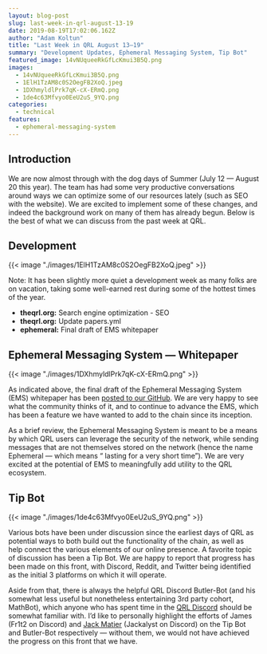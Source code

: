 ```yaml
---
layout: blog-post
slug: last-week-in-qrl-august-13-19
date: 2019-08-19T17:02:06.162Z
author: "Adam Koltun"
title: "Last Week in QRL August 13–19"
summary: "Development Updates, Ephemeral Messaging System, Tip Bot"
featured_image: 14vNUqueeRkGfLcKmui3B5Q.png
images:
  - 14vNUqueeRkGfLcKmui3B5Q.png
  - 1ElH1TzAM8c0S2OegFB2XoQ.jpeg
  - 1DXhmyldlPrk7qK-cX-ERmQ.png
  - 1de4c63Mfvyo0EeU2uS_9YQ.png
categories:
  - technical
features:
  - ephemeral-messaging-system
---
```


## Introduction

We are now almost through with the dog days of Summer (July 12 — August 20 this year). The team has had some very productive conversations around ways we can optimize some of our resources lately (such as SEO with the website). We are excited to implement some of these changes, and indeed the background work on many of them has already begun. Below is the best of what we can discuss from the past week at QRL.

## Development

{{< image "./images/1ElH1TzAM8c0S2OegFB2XoQ.jpeg" >}}

Note: It has been slightly more quiet a development week as many folks are on vacation, taking some well-earned rest during some of the hottest times of the year.

* **theqrl.org:** Search engine optimization - SEO
* **theqrl.org:** Update papers.yml
* **ephemeral:** Final draft of EMS whitepaper

## Ephemeral Messaging System — Whitepaper

{{< image "./images/1DXhmyldlPrk7qK-cX-ERmQ.png" >}}

As indicated above, the final draft of the Ephemeral Messaging System (EMS) whitepaper has been [posted to our GitHub](https://github.com/theQRL/ephemeral/blob/dc6165642a23e2cc3569d996a69edaba7461c88c/EMS_whitepaper_v1.pdf). We are very happy to see what the community thinks of it, and to continue to advance the EMS, which has been a feature we have wanted to add to the chain since its inception.

As a brief review, the Ephemeral Messaging System is meant to be a means by which QRL users can leverage the security of the network, while sending messages that are not themselves stored on the network (hence the name Ephemeral — which means “ lasting for a very short time”). We are very excited at the potential of EMS to meaningfully add utility to the QRL ecosystem.

## Tip Bot

{{< image "./images/1de4c63Mfvyo0EeU2uS_9YQ.png" >}}

Various bots have been under discussion since the earliest days of QRL as potential ways to both build out the functionality of the chain, as well as help connect the various elements of our online presence. A favorite topic of discussion has been a Tip Bot. We are happy to report that progress has been made on this front, with Discord, Reddit, and Twitter being identified as the initial 3 platforms on which it will operate.

Aside from that, there is always the helpful QRL Discord Butler-Bot (and his somewhat less useful but nonetheless entertaining 3rd party cohort, MathBot), which anyone who has spent time in the [QRL Discord](https://discord.gg/zbAJ9YV) should be somewhat familiar with. I’d like to personally highlight the efforts of James (Fr1t2 on Discord) and [Jack Matier](https://medium.com/@jack.matier) (Jackalyst on Discord) on the Tip Bot and Butler-Bot respectively — without them, we would not have achieved the progress on this front that we have.